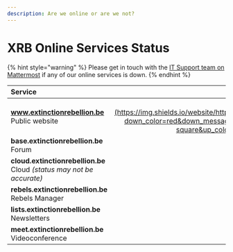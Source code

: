 ```yaml
---
description: Are we online or are we not?
---
```


# XRB Online Services Status

{% hint style="warning" %}
Please get in touch with the [IT Support team on Mattermost](https://organise.earth/xrbelgium/channels/it-support) if any of our online services is down.
{% endhint %}

| Service | Status |
| :--- | ---: |
| **www.extinctionrebellion.be** Public website | ![www.extinctionrebellion.be](https://img.shields.io/website/https/www.extinctionrebellion.be?down_color=red&down_message=offline&label=is&style=flat-square&up_color=green&up_message=online) |
| **base.extinctionrebellion.be** Forum | ![base.extinctionrebellion.be](https://img.shields.io/website/https/base.extinctionrebellion.be?down_color=red&down_message=offline&label=is&style=flat-square&up_color=green&up_message=online) |
| **cloud.extinctionrebellion.be** Cloud _\(status may not be accurate\)_ | ![cloud.extinctionrebellion.be](https://img.shields.io/website/https/cloud.extinctionrebellion.be?down_color=red&down_message=offline&label=is&style=flat-square&up_color=green&up_message=online) |
| **rebels.extinctionrebellion.be** Rebels Manager | ![rebels.extinctionrebellion.be](https://img.shields.io/website/https/rebels.extinctionrebellion.be?down_color=red&down_message=offline&label=is&style=flat-square&up_color=green&up_message=online) |
| **lists.extinctionrebellion.be** Newsletters | ![lists.extinctionrebellion.be](https://img.shields.io/website/https/lists.extinctionrebellion.be?down_color=red&down_message=offline&label=is&style=flat-square&up_color=green&up_message=online) |
| **meet.extinctionrebellion.be** Videoconference | ![meet.extinctionrebellion.be](https://img.shields.io/website/https/meet.extinctionrebellion.be?down_color=red&down_message=offline&label=is&style=flat-square&up_color=green&up_message=online) |

  


